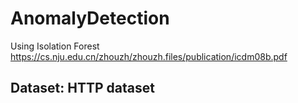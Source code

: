 # AnomalyDetection
Using Isolation Forest
https://cs.nju.edu.cn/zhouzh/zhouzh.files/publication/icdm08b.pdf

## Dataset: HTTP dataset
